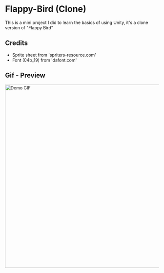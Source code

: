 # Flappy-Bird (Clone)
This is a mini project I did to learn the basics of using Unity, it's a clone version of "Flappy Bird"

## Credits
- Sprite sheet from 'spriters-resource.com'
- Font (04b_19) from 'dafont.com'

## Gif - Preview
<img src ="Preview/Flappy Bird.gif" alt="Demo GIF" width = 600>
